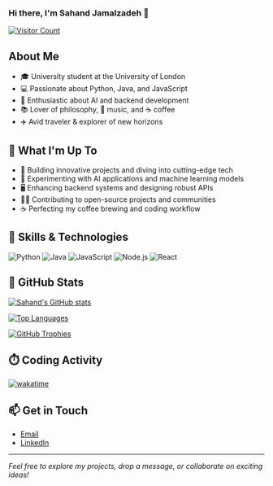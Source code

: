 ### Hi there, I'm Sahand Jamalzadeh 👋

[![Visitor Count](https://visitor-badge.laobi.icu/badge?page_id=jamalzadeh-sahand)](https://github.com/jamalzadeh-sahand)

## About Me
- 🎓 University student at the University of London
- 💻 Passionate about Python, Java, and JavaScript
- 🧠 Enthusiastic about AI and backend development
- 📚 Lover of philosophy, 🎵 music, and ☕ coffee
- ✈️ Avid traveler & explorer of new horizons

## 🔭 What I'm Up To
- 🚀 Building innovative projects and diving into cutting-edge tech
- 🤖 Experimenting with AI applications and machine learning models
- 🖥️ Enhancing backend systems and designing robust APIs
- 👨‍💻 Contributing to open-source projects and communities
- ☕ Perfecting my coffee brewing and coding workflow

## 💼 Skills & Technologies
![Python](https://img.shields.io/badge/Python-3670A0?style=for-the-badge&logo=python&logoColor=ffdd54)
![Java](https://img.shields.io/badge/Java-007396?style=for-the-badge&logo=java&logoColor=white)
![JavaScript](https://img.shields.io/badge/JavaScript-F7DF1E?style=for-the-badge&logo=javascript&logoColor=black)
![Node.js](https://img.shields.io/badge/Node.js-339933?style=for-the-badge&logo=nodedotjs&logoColor=white)
![React](https://img.shields.io/badge/React-20232A?style=for-the-badge&logo=react&logoColor=61DAFB)
<!-- Add more badges as desired -->

## 🚀 GitHub Stats

<!-- Overall GitHub stats card -->
[![Sahand's GitHub stats](https://github-readme-stats.vercel.app/api?username=jamalzadeh-sahand&show_icons=true&theme=onedark)](https://github.com/jamalzadeh-sahand/github-readme-stats)

<!-- Top Languages card -->
[![Top Languages](https://github-readme-stats.vercel.app/api/top-langs/?username=jamalzadeh-sahand&layout=compact&theme=onedark)](https://github.com/jamalzadeh-sahand/github-readme-stats)

<!-- GitHub Trophies card -->
[![GitHub Trophies](https://github-profile-trophy.vercel.app/?username=jamalzadeh-sahand&theme=onedark)](https://github.com/ryo-ma/github-profile-trophy)

## ⏱️ Coding Activity

<!-- WakaTime Card - replace `your-wakatime-username` with your actual username -->
[![wakatime](https://wakatime.com/badge/user/a45a669d-3cc8-4a88-a869-f5675417e326/project/dc6cb317-6c3f-4f64-be96-6cc5d43e4ccd.svg)](https://wakatime.com/badge/user/a45a669d-3cc8-4a88-a869-f5675417e326/project/dc6cb317-6c3f-4f64-be96-6cc5d43e4ccd)

## 📫 Get in Touch
- [Email](mailto:sahand@iti-istanbul.com)
- [LinkedIn](wwww.linkedin.com/in/sahand-it-support)


---

*Feel free to explore my projects, drop a message, or collaborate on exciting ideas!*
